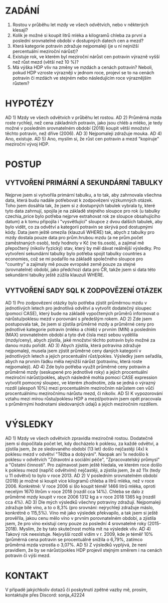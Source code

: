 # ZADÁNÍ

1) Rostou v průběhu let mzdy ve všech odvětvích, nebo v některých klesají?
2) Kolik je možné si koupit litrů mléka a kilogramů chleba za první a poslední srovnatelné období v dostupných datech cen a mezd?
3) Která kategorie potravin zdražuje nejpomaleji (je u ní nejnižší percentuální meziroční nárůst)?
4) Existuje rok, ve kterém byl meziroční nárůst cen potravin výrazně vyšší než růst mezd (větší než 10 %)?
5) Má výška HDP vliv na změny ve mzdách a cenách potravin? Neboli, pokud HDP vzroste výrazněji v jednom roce, projeví se to na cenách potravin či mzdách ve stejném nebo následujícím roce výraznějším růstem?

# HYPOTÉZY

AD 1) Mzdy ve všech odvětvích v průběhu let rostou.
AD 2) Průměrná mzda roste rychleji, než cena základních potravin, jako jsou chléb a mléko, je tedy možné v posledním srovnatelném období (2018) koupit větší množství těchto potravin, než dříve (2006).
AD 3) Nejpomaleji zdražuje mouka.
AD 4) Ano, existuje.
AD 5) Ano, myslím si, že růst cen potravin a mezd "kopíruje" meziroční vývoj HDP.


# POSTUP

## VYTVOŘENÍ PRIMÁRNÍ A SEKUNDÁRNÍ TABULKY
Nejprve jsem si vytvořila primární tabulku, a to tak, aby zahrnovala všechna data, která budu nadále potřebovat k zodpovězení výzkumných otázek. Toho jsem dosáhla tak, že jsem si z dostupných tabulek vybrala ty, které tyto data zahrnují, spojila je na základě stejného sloupce pro rok (u tabulky czechia_price bylo potřeba nejprve extrahovat rok ze sloupce obsahujícího datum) a k tomu připojila i "vysvětlující" sloupce z dvou dalších tabulek, aby bylo vidět, co za odvětví a kategorii potravin se skrývá pod dostupnými kódy. Data jsem ještě omezila (klauzulí WHERE) tak, abych z tabulky pro mzdy dostala pouze data pro prům.hrubou mzdu (a ne prům.počet zaměstnaných osob), tedy hodnoty v Kč (ne tis.osob), a zajímal mě přepočtený (nikoliv fyzický) stav, který by měl dávat reálnější výsledky. 
Pro vytvoření sekundární tabulky bylo potřeba spojit tabulky countries a economies, což se mi podařilo na základě společného sloupce pro "country" a zajímaly mě pouze evropské země  pouze za stejné (srovnatelné) období, jako předchozí data pro ČR, takže jsem si data této sekundární tabulky ještě zúžila klauzulí WHERE.

## VYTVOŘENÍ SADY SQL K ZODPOVĚZENÍ OTÁZEK
AD 1) Pro zodpovězení otázky bylo potřeba zjistit průměrnou mzdu v jednotlivých letech pro jednotlivá odvětví a vytvořit dodatečný sloupec (pomocí CASE), který bude na základě vypočtených průměrů informovat o nárůstu/poklesu mezd v porovnání s předešlým rokem.
AD 2) Zde jsem postupovala tak, že jsem si zjistila průměrné mzdy a průměrné ceny pro jednotlivé kategorie potravin (mléko a chléb) v prvním (MIN) a posledním (MAX) srovnatelném období a tyto dvě čísla mezi sebou vydělila (mzdy/ceny), abych zjistila, jaké množství těchto potravin bylo možné za danou mzdu pořídit.
AD 3) Abych zjistila, která potravina zdražuje nejpomaleji, musela jsem zjistit průměrné ceny daných kategorií v jednotlivých letech a jejich procentuální růst/pokles. Výsledky jsem seřadila, abych na prvním řádku měla nejnižší nárůst (potravinu, která roste nejpomaleji).
AD 4) Zde bylo potřeba využít průměrné ceny potravin a průměrné mzdy (seskupené pro jednotlivé roky) a jejich procentuální meziroční nárůst/pokles, abych následně mohla pomocí CASE expression vytvořit pomocný sloupec, ve kterém zhodnotím, zda se jedná o výrazný rozdíl (alespoň 10%) mezi procentuálním meziročním nárůstem cen vůči procentuálnímu meziročnímu nárůstu mezd, či nikoliv.
AD 5) K vypozorování vztahu mezi mírou růstu/poklesu HDP a mezd/potravin jsem opět pracovala s průměrnými hodnotami sledovaných údajů a jejich meziročním rozdílem.

# VÝSLEDKY

AD 1) Mzdy ve všech odvětvích zpravidla meziročně rostou. Dodatečně jsem si dopočítala počet let, kdy docházelo k poklesu, za každé odvětví, a zjistila jsem, že ze sledovaného období (13 let) došlo nejčastěji (4x) k poklesu mezd v odvětví "Těžba a dobývání". Naopak ani 1x nedošlo k poklesu v odvětvích "Zdravotní a sociální péče", "Zpracovatelský průmysl" a "Ostatní činnosti". Pro zajímavost jsem ještě hledala, ve kterém roce došlo k poklesu mezd (napříč odvětvími) nejčastěji, a zjistila jsem, že až 11x (tedy u 11 odvětví) to bylo v roce 2013.
AD 2) V posledním srovnatelném období (2018) je možné si koupit více kilogramů chleba a litrů mléka, než v roce 2006. Konkrétně: V roce 2006 si šlo koupit téměř 1466 litrů mléka, oproti necelým 1670 litrům v roce 2018 (rozdíl cca 14%). Chleba se dalo z průměrné mzdy koupit v roce 2006 1312 kg a v roce 2018 1365 kg (rozdíl cca 4%).
AD 3) Dle mých výsledků všechny potraviny zdražují. Nejpomaleji zdražuje bílé víno, a to o 8,3% (pro srovnání: nejrychleji zdražuje máslo, konkrétně o 115,5%). Víno mě jako výsledek překvapilo, a tak jsem si ještě prověřila, jakou cenu mělo víno v prvním porovnatelném období, a zjistila jsem, že pro víno existují ceny pouze za poslední 4 srovnatelné roky (2015-2018). Myslím, že by tato skutečnost mohla mít na výsledek vliv.
AD 4) Takový rok neexistuje. Nejvyšší rozdíl vidím v r. 2009, kde je téměř 10% (průměrná cena potravin se procentuálně snížila o 6,79%, zatímco průměrná mzda vzrostla o 3,07%.
AD 5) Z výsledků vyplývá, že není pravidlem, že by se nárůst/pokles HDP projevil stejným směrem i na cenách potravin či výši mezd.


# KONTAKT

V případě jakýchkoliv dotazů či poskytnutí zpětné vazby mě, prosím, kontaktujte přes Discord: sonja_42224
